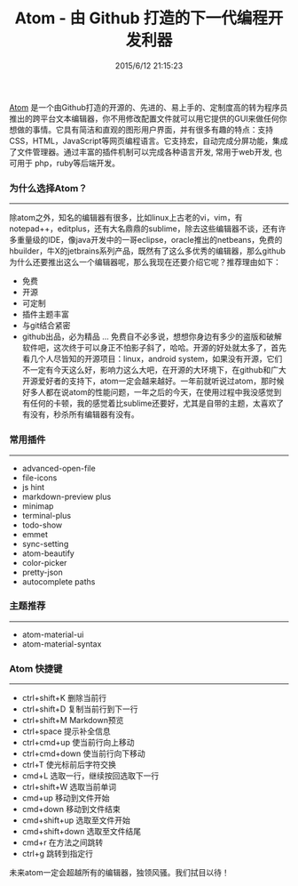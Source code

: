 ﻿---
title: Atom - 由 Github 打造的下一代编程开发利器
date: 2015/6/12 21:15:23
categories:
- 工具
tags:
- 编辑器
---

[Atom](https://atom.io/) 是一个由Github打造的开源的、先进的、易上手的、定制度高的转为程序员推出的跨平台文本编辑器，你不用修改配置文件就可以用它提供的GUI来做任何你想做的事情。它具有简洁和直观的图形用户界面，并有很多有趣的特点：支持CSS，HTML，JavaScript等网页编程语言。它支持宏，自动完成分屏功能，集成了文件管理器。通过丰富的插件机制可以完成各种语言开发, 常用于web开发, 也可用于 php，ruby等后端开发。
<!-- more -->

### 为什么选择Atom？
---
除atom之外，知名的编辑器有很多，比如linux上古老的vi，vim，有notepad++，editplus，还有大名鼎鼎的sublime，除去这些编辑器不谈，还有许多重量级的IDE，像java开发中的一哥eclipse，oracle推出的netbeans，免费的hbuilder，牛X的jetbrains系列产品，既然有了这么多优秀的编辑器，那么github为什么还要推出这么一个编辑器呢，那么我现在还要介绍它呢？推荐理由如下：
- 免费
- 开源
- 可定制
- 插件主题丰富
- 与git结合紧密
- github出品，必为精品
...
免费自不必多说，想想你身边有多少的盗版和破解软件吧，这次终于可以身正不怕影子斜了，哈哈。开源的好处就太多了，首先看几个人尽皆知的开源项目：linux，android system，如果没有开源，它们不一定有今天这么好，影响力这么大吧，在开源的大环境下，在github和广大开源爱好者的支持下，atom一定会越来越好。一年前就听说过atom，那时候好多人都在说atom的性能问题，一年之后的今天，在使用过程中我没感觉到有任何的卡顿，我的感觉着比sublime还要好，尤其是自带的主题，太喜欢了有没有，秒杀所有编辑器有没有。

### 常用插件
---
- advanced-open-file
- file-icons
- js hint
- markdown-preview plus
- minimap
- terminal-plus
- todo-show
- emmet
- sync-setting
- atom-beautify
- color-picker
- pretty-json
- autocomplete paths

### 主题推荐
---
- atom-material-ui
- atom-material-syntax

### Atom 快捷键
---
- ctrl+shift+K 删除当前行
- ctrl+shift+D 复制当前行到下一行
- ctrl+shift+M Markdown预览
- ctrl+space 提示补全信息
- ctrl+cmd+up 使当前行向上移动
- ctrl+cmd+down 使当前行向下移动
- ctrl+T 使光标前后字符交换
- cmd+L 选取一行，继续按回选取下一行
- ctrl+shift+W 选取当前单词
- cmd+up 移动到文件开始
- cmd+down 移动到文件结束
- cmd+shift+up 选取至文件开始
- cmd+shift+down 选取至文件结尾
- cmd+r 在方法之间跳转
- ctrl+g 跳转到指定行

未来atom一定会超越所有的编辑器，独领风骚。我们拭目以待！

